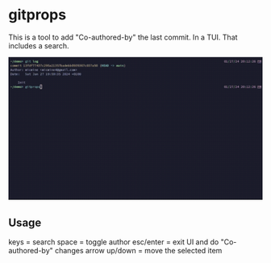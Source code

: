 # gitprops

This is a tool to add "Co-authored-by" the last commit. In a TUI. That includes a search.

![Demo](docs/demo.gif)

## Usage
keys = search
space = toggle author
esc/enter = exit UI and do "Co-authored-by" changes
arrow up/down = move the selected item
